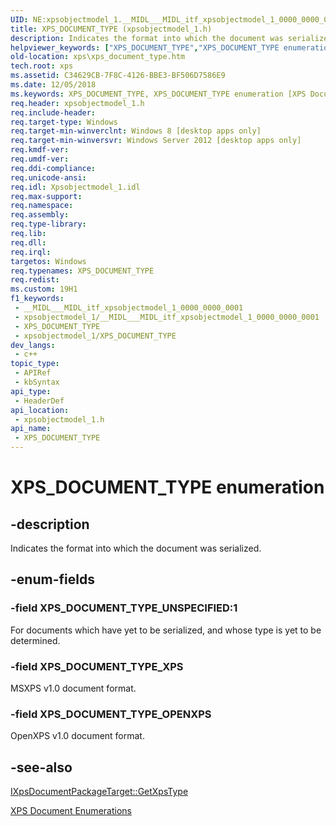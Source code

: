 ```yaml
---
UID: NE:xpsobjectmodel_1.__MIDL___MIDL_itf_xpsobjectmodel_1_0000_0000_0001
title: XPS_DOCUMENT_TYPE (xpsobjectmodel_1.h)
description: Indicates the format into which the document was serialized.
helpviewer_keywords: ["XPS_DOCUMENT_TYPE","XPS_DOCUMENT_TYPE enumeration [XPS Documents and Packaging]","XPS_DOCUMENT_TYPE_OPENXPS","XPS_DOCUMENT_TYPE_UNSPECIFIED","XPS_DOCUMENT_TYPE_XPS","xps.xps_document_type","xpsobjectmodel_1/XPS_DOCUMENT_TYPE","xpsobjectmodel_1/XPS_DOCUMENT_TYPE_OPENXPS","xpsobjectmodel_1/XPS_DOCUMENT_TYPE_UNSPECIFIED","xpsobjectmodel_1/XPS_DOCUMENT_TYPE_XPS"]
old-location: xps\xps_document_type.htm
tech.root: xps
ms.assetid: C34629CB-7F8C-4126-BBE3-BF506D7586E9
ms.date: 12/05/2018
ms.keywords: XPS_DOCUMENT_TYPE, XPS_DOCUMENT_TYPE enumeration [XPS Documents and Packaging], XPS_DOCUMENT_TYPE_OPENXPS, XPS_DOCUMENT_TYPE_UNSPECIFIED, XPS_DOCUMENT_TYPE_XPS, xps.xps_document_type, xpsobjectmodel_1/XPS_DOCUMENT_TYPE, xpsobjectmodel_1/XPS_DOCUMENT_TYPE_OPENXPS, xpsobjectmodel_1/XPS_DOCUMENT_TYPE_UNSPECIFIED, xpsobjectmodel_1/XPS_DOCUMENT_TYPE_XPS
req.header: xpsobjectmodel_1.h
req.include-header: 
req.target-type: Windows
req.target-min-winverclnt: Windows 8 [desktop apps only]
req.target-min-winversvr: Windows Server 2012 [desktop apps only]
req.kmdf-ver: 
req.umdf-ver: 
req.ddi-compliance: 
req.unicode-ansi: 
req.idl: Xpsobjectmodel_1.idl
req.max-support: 
req.namespace: 
req.assembly: 
req.type-library: 
req.lib: 
req.dll: 
req.irql: 
targetos: Windows
req.typenames: XPS_DOCUMENT_TYPE
req.redist: 
ms.custom: 19H1
f1_keywords:
 - __MIDL___MIDL_itf_xpsobjectmodel_1_0000_0000_0001
 - xpsobjectmodel_1/__MIDL___MIDL_itf_xpsobjectmodel_1_0000_0000_0001
 - XPS_DOCUMENT_TYPE
 - xpsobjectmodel_1/XPS_DOCUMENT_TYPE
dev_langs:
 - c++
topic_type:
 - APIRef
 - kbSyntax
api_type:
 - HeaderDef
api_location:
 - xpsobjectmodel_1.h
api_name:
 - XPS_DOCUMENT_TYPE
---
```


# XPS_DOCUMENT_TYPE enumeration


## -description

Indicates the format into which the document was serialized.

## -enum-fields

### -field XPS_DOCUMENT_TYPE_UNSPECIFIED:1

For documents which have yet to be serialized, and whose type is yet to be determined.

### -field XPS_DOCUMENT_TYPE_XPS

MSXPS v1.0 document format.

### -field XPS_DOCUMENT_TYPE_OPENXPS

OpenXPS v1.0 document format.

## -see-also

<a href="/windows/desktop/api/xpsobjectmodel_1/nf-xpsobjectmodel_1-ixpsdocumentpackagetarget-getxpstype">IXpsDocumentPackageTarget::GetXpsType</a>



<a href="/previous-versions/windows/desktop/dd316978(v=vs.85)">XPS Document Enumerations</a>
